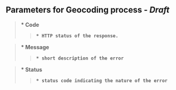 <h2>Parameters for Geocoding process - <i>Draft</i></h2>

><b> * Code
>>     * HTTP status of the response.

><b> * Message
>>     * short description of the error

><b> * Status
>>     * status code indicating the nature of the error
